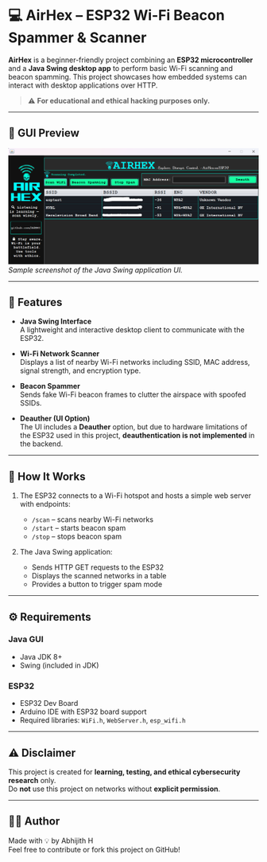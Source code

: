 # 💻 AirHex – ESP32 Wi-Fi Beacon Spammer & Scanner

**AirHex** is a beginner-friendly project combining an **ESP32 microcontroller** and a **Java Swing desktop app** to perform basic Wi-Fi scanning and beacon spamming. This project showcases how embedded systems can interact with desktop applications over HTTP.

> ⚠️ **For educational and ethical hacking purposes only.**

---

## 📸 GUI Preview

![AirHex GUI](ss.png)  
*Sample screenshot of the Java Swing application UI.*

---

## 🧠 Features

- **Java Swing Interface**  
  A lightweight and interactive desktop client to communicate with the ESP32.

- **Wi-Fi Network Scanner**  
  Displays a list of nearby Wi-Fi networks including SSID, MAC address, signal strength, and encryption type.

- **Beacon Spammer**  
  Sends fake Wi-Fi beacon frames to clutter the airspace with spoofed SSIDs.

- **Deauther (UI Option)**  
  The UI includes a **Deauther** option, but due to hardware limitations of the ESP32 used in this project, **deauthentication is not implemented** in the backend.

---

## 🚀 How It Works

1. The ESP32 connects to a Wi-Fi hotspot and hosts a simple web server with endpoints:
   - `/scan` – scans nearby Wi-Fi networks
   - `/start` – starts beacon spam
   - `/stop` – stops beacon spam

2. The Java Swing application:
   - Sends HTTP GET requests to the ESP32
   - Displays the scanned networks in a table
   - Provides a button to trigger spam mode

---

## ⚙️ Requirements

### Java GUI
- Java JDK 8+
- Swing (included in JDK)

### ESP32
- ESP32 Dev Board
- Arduino IDE with ESP32 board support
- Required libraries: `WiFi.h`, `WebServer.h`, `esp_wifi.h`

---

## ⚠️ Disclaimer

This project is created for **learning, testing, and ethical cybersecurity research** only.  
Do **not** use this project on networks without **explicit permission**.

---

## 👨‍💻 Author

Made with 💡 by Abhijith H  
Feel free to contribute or fork this project on GitHub!

